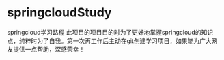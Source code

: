 # springcloudStudy
springcloud学习路程
此项目的项目目的时为了更好地掌握springcloud的知识点，纯粹时为了自我。第一次再工作后主动在git创建学习项目，如果能为广大网友提供一点帮助，深感荣幸！
